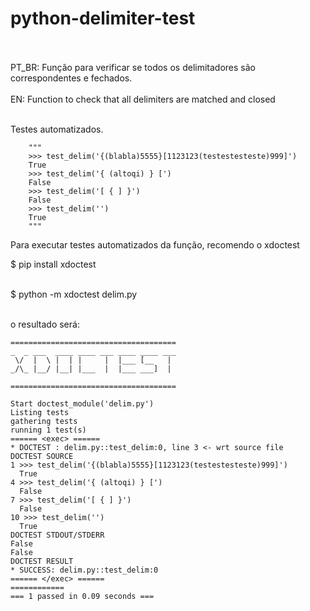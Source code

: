 # python-delimiter-test
<br />
<br />
PT_BR: Função para verificar se todos os delimitadores são correspondentes e fechados. 
<br />
<br />
EN: Function to check that all delimiters are matched and closed
<br />
<br />


Testes automatizados.
<br />
```
    """
    >>> test_delim('{(blabla)5555}[1123123(testestesteste)999]')
    True
    >>> test_delim('{ (altoqi) } [')
    False
    >>> test_delim('[ { ] }')
    False
    >>> test_delim('')
    True
    """

```
Para executar testes automatizados da função, recomendo o xdoctest
<br />

$ pip install xdoctest
<br />
<br />

$ python -m xdoctest delim.py
<br />
<br />

o resultado será:

```
=====================================
_  _ ___  ____ ____ ___ ____ ____ ___
 \/  |  \ |  | |     |  |___ [__   |
_/\_ |__/ |__| |___  |  |___ ___]  |

=====================================

Start doctest_module('delim.py')
Listing tests
gathering tests
running 1 test(s)
====== <exec> ======
* DOCTEST : delim.py::test_delim:0, line 3 <- wrt source file
DOCTEST SOURCE
1 >>> test_delim('{(blabla)5555}[1123123(testestesteste)999]')
  True
4 >>> test_delim('{ (altoqi) } [')
  False
7 >>> test_delim('[ { ] }')
  False
10 >>> test_delim('')
  True
DOCTEST STDOUT/STDERR
False
False
DOCTEST RESULT
* SUCCESS: delim.py::test_delim:0
====== </exec> ======
============
=== 1 passed in 0.09 seconds ===
```

